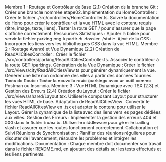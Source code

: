 Membre 1 : Routage et Contrôleur de Base (2.1)
Création de la branche Git : Créer une branche nommée etape02.
Implémentation du HomeController :
Créer le fichier ./src/controllers/HomeController.ts.
Suivre la documentation de Hono pour créer le contrôleur et la vue HTML avec le contenu requis (titre, image, texte, liens).
Tester la route GET / pour s'assurer que la page s'affiche correctement.
Ressources Statistiques : Ajouter la balise pour servir le fichier parking.png à partir du dossier ./static.
Ajout de la CSS : Incorporer les liens vers les bibliothèques CSS dans la vue HTML.
Membre 2 : Routage Avancé et Vue Dynamique (2.2)
Création de ReadAllCitiesController :
Créer le fichier ./src/controllers/parking/ReadAllCitiesController.ts.
Associer le contrôleur à la route GET /parkings.
Génération de la Vue Dynamique :
Créer le fichier ./src/views/city/ReadAllCitiesView.ts pour générer dynamiquement la vue.
Générer une liste non ordonnée des villes à partir des données fournies.
Tests de Route : Tester la nouvelle route /parkings avec un outil comme Postman ou Insomnia.
Membre 3 : Vue HTML Dynamique avec TSX (2.3) et Gestion des Erreurs (2.4)
Création du Layout :
Créer le fichier ./src/views/shared/Layout.tsx.
Utiliser le composant Layout pour structurer les vues HTML de base.
Adaptation de ReadAllCitiesView :
Convertir le fichier ReadAllCitiesView en .tsx et adapter le contenu pour utiliser le Layout.
Gérer la dynamique de la liste avec des liens vers les pages dédiées aux villes.
Gestion des Erreurs :
Implémenter la gestion des erreurs 404 et 500 dans le fichier index.ts.
Utiliser le middleware pour gérer le trailing slash et assurer que les routes fonctionnent correctement.
Collaboration et Suivi
Réunions de Synchronisation : Planifier des réunions régulières pour discuter de l'avancement, résoudre les problèmes et intégrer les modifications.
Documentation : Chaque membre doit documenter son travail dans le fichier README.md, en ajoutant des détails sur les tests effectués et les liens pertinents.